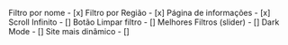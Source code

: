 Filtro por nome - [x]
Filtro por Região - [x]
Página de informações - [x]
Scroll Infinito - []
Botão Limpar filtro - []
Melhores Filtros (slider) - []
Dark Mode - []
Site mais dinâmico - []